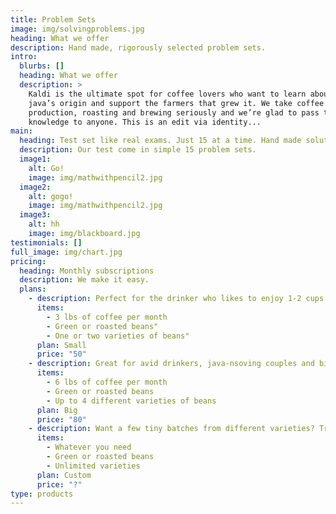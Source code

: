 ```yaml
---
title: Problem Sets
image: img/solvingproblems.jpg
heading: What we offer
description: Hand made, rigorously selected problem sets.
intro:
  blurbs: []
  heading: What we offer
  description: >
    Kaldi is the ultimate spot for coffee lovers who want to learn about their
    java’s origin and support the farmers that grew it. We take coffee
    production, roasting and brewing seriously and we’re glad to pass that
    knowledge to anyone. This is an edit via identity...
main:
  heading: Test set like real exams. Just 15 at a time. Hand made solution videos.
  description: Our test come in simple 15 problem sets.
  image1:
    alt: Go!
    image: img/mathwithpencil2.jpg
  image2:
    alt: gogo!
    image: img/mathwithpencil2.jpg
  image3:
    alt: hh
    image: img/blackboard.jpg
testimonials: []
full_image: img/chart.jpg
pricing:
  heading: Monthly subscriptions
  description: We make it easy.
  plans:
    - description: Perfect for the drinker who likes to enjoy 1-2 cups per day.
      items:
        - 3 lbs of coffee per month
        - Green or roasted beans"
        - One or two varieties of beans"
      plan: Small
      price: "50"
    - description: Great for avid drinkers, java-nsoving couples and bigger crowds
      items:
        - 6 lbs of coffee per month
        - Green or roasted beans
        - Up to 4 different varieties of beans
      plan: Big
      price: "80"
    - description: Want a few tiny batches from different varieties? Try our custom plan
      items:
        - Whatever you need
        - Green or roasted beans
        - Unlimited varieties
      plan: Custom
      price: "?"
type: products
---
```

